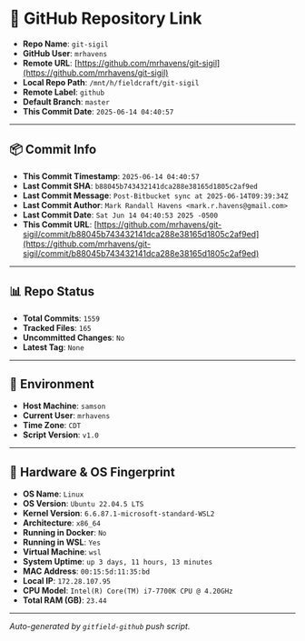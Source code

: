 # 🔗 GitHub Repository Link

- **Repo Name**: `git-sigil`
- **GitHub User**: `mrhavens`
- **Remote URL**: [https://github.com/mrhavens/git-sigil](https://github.com/mrhavens/git-sigil)
- **Local Repo Path**: `/mnt/h/fieldcraft/git-sigil`
- **Remote Label**: `github`
- **Default Branch**: `master`
- **This Commit Date**: `2025-06-14 04:40:57`

---

## 📦 Commit Info

- **This Commit Timestamp**: `2025-06-14 04:40:57`
- **Last Commit SHA**: `b88045b743432141dca288e38165d1805c2af9ed`
- **Last Commit Message**: `Post-Bitbucket sync at 2025-06-14T09:39:34Z`
- **Last Commit Author**: `Mark Randall Havens <mark.r.havens@gmail.com>`
- **Last Commit Date**: `Sat Jun 14 04:40:53 2025 -0500`
- **This Commit URL**: [https://github.com/mrhavens/git-sigil/commit/b88045b743432141dca288e38165d1805c2af9ed](https://github.com/mrhavens/git-sigil/commit/b88045b743432141dca288e38165d1805c2af9ed)

---

## 📊 Repo Status

- **Total Commits**: `1559`
- **Tracked Files**: `165`
- **Uncommitted Changes**: `No`
- **Latest Tag**: `None`

---

## 🧭 Environment

- **Host Machine**: `samson`
- **Current User**: `mrhavens`
- **Time Zone**: `CDT`
- **Script Version**: `v1.0`

---

## 🧬 Hardware & OS Fingerprint

- **OS Name**: `Linux`
- **OS Version**: `Ubuntu 22.04.5 LTS`
- **Kernel Version**: `6.6.87.1-microsoft-standard-WSL2`
- **Architecture**: `x86_64`
- **Running in Docker**: `No`
- **Running in WSL**: `Yes`
- **Virtual Machine**: `wsl`
- **System Uptime**: `up 3 days, 11 hours, 13 minutes`
- **MAC Address**: `00:15:5d:11:35:bd`
- **Local IP**: `172.28.107.95`
- **CPU Model**: `Intel(R) Core(TM) i7-7700K CPU @ 4.20GHz`
- **Total RAM (GB)**: `23.44`

---

_Auto-generated by `gitfield-github` push script._
